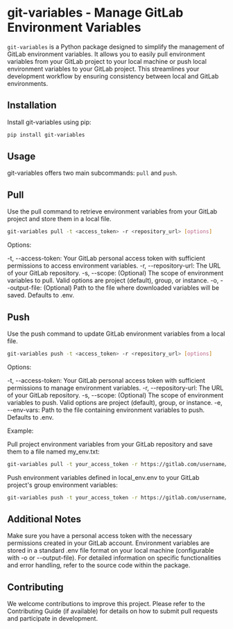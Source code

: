 # git-variables - Manage GitLab Environment Variables

`git-variables` is a Python package designed to simplify the management of GitLab environment variables. It allows you to easily pull environment variables from your GitLab project to your local machine or push local environment variables to your GitLab project. This streamlines your development workflow by ensuring consistency between local and GitLab environments.

## Installation
Install git-variables using pip:

```Bash
pip install git-variables
```
## Usage
git-variables offers two main subcommands: `pull` and `push`.

## Pull
Use the pull command to retrieve environment variables from your GitLab project and store them in a local file.

```Bash
git-variables pull -t <access_token> -r <repository_url> [options]
```

Options:

-t, --access-token: Your GitLab personal access token with sufficient permissions to access environment variables.
-r, --repository-url: The URL of your GitLab repository.
-s, --scope: (Optional) The scope of environment variables to pull. Valid options are project (default), group, or instance.
-o, --output-file: (Optional) Path to the file where downloaded variables will be saved. Defaults to .env.

## Push
Use the push command to update GitLab environment variables from a local file.

```Bash
git-variables push -t <access_token> -r <repository_url> [options]
```

Options:

-t, --access-token: Your GitLab personal access token with sufficient permissions to manage environment variables.
-r, --repository-url: The URL of your GitLab repository.
-s, --scope: (Optional) The scope of environment variables to push. Valid options are project (default), group, or instance.
-e, --env-vars: Path to the file containing environment variables to push. Defaults to .env.

Example:

Pull project environment variables from your GitLab repository and save them to a file named my_env.txt:
```Bash
git-variables pull -t your_access_token -r https://gitlab.com/username/project-name -o .env
```

Push environment variables defined in local_env.env to your GitLab project's group environment variables:
```Bash
git-variables push -t your_access_token -r https://gitlab.com/username/group-name -s group -e local_env.env
```

## Additional Notes
Make sure you have a personal access token with the necessary permissions created in your GitLab account.
Environment variables are stored in a standard .env file format on your local machine (configurable with -o or --output-file).
For detailed information on specific functionalities and error handling, refer to the source code within the package.

## Contributing
We welcome contributions to improve this project. Please refer to the Contributing Guide (if available) for details on how to submit pull requests and participate in development.

